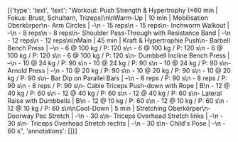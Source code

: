 [{'type': 'text', 'text': "Workout: Push Strength & Hypertrophy (≈60 min | Fokus: Brust, Schultern, Trizeps)\n\nWarm-Up | 10 min | Mobilisation Oberkörper\n- Arm Circles | –\n    - 15 reps\n    - 15 reps\n- Inchworm Walkout | –\n    - 8 reps\n    - 8 reps\n- Shoulder Pass-Through with Resistance Band | –\n    - 12 reps\n    - 12 reps\n\nMain | 45 min | Kraft & Hypertrophie Push\n- Barbell Bench Press | –\n    - 6 @ 100 kg / P: 120 s\n    - 6 @ 100 kg / P: 120 s\n    - 6 @ 100 kg / P: 120 s\n    - 6 @ 100 kg / P: 120 s\n- Dumbbell Incline Bench Press | –\n    - 10 @ 24 kg / P: 90 s\n    - 10 @ 24 kg / P: 90 s\n    - 10 @ 24 kg / P: 90 s\n- Arnold Press | –\n    - 10 @ 20 kg / P: 90 s\n    - 10 @ 20 kg / P: 90 s\n    - 10 @ 20 kg / P: 90 s\n- Bar Dip on Parallel Bars | –\n    - 8 reps / P: 90 s\n    - 8 reps / P: 90 s\n    - 8 reps / P: 90 s\n- Cable Triceps Push-down with Rope | B\n    - 12 @ 40 kg / P: 60 s\n    - 12 @ 40 kg / P: 60 s\n    - 12 @ 40 kg / P: 60 s\n- Lateral Raise with Dumbbells | B\n    - 12 @ 10 kg / P: 60 s\n    - 12 @ 10 kg / P: 60 s\n    - 12 @ 10 kg / P: 60 s\n\nCool-Down | 5 min | Stretching Oberkörper\n- Doorway Pec Stretch | –\n    - 30 s\n- Triceps Overhead Stretch links | –\n    - 30 s\n- Triceps Overhead Stretch rechts | –\n    - 30 s\n- Child's Pose | –\n    - 60 s", 'annotations': []}]